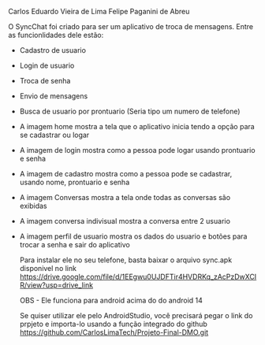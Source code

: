 Carlos Eduardo Vieira de Lima
Felipe Paganini de Abreu

O SyncChat foi criado para ser um aplicativo de troca de mensagens. Entre as funcionlidades dele estão:
- Cadastro de usuario
- Login de usuario
- Troca de senha
- Envio de mensagens
- Busca de usuario por prontuario (Seria tipo um numero de telefone)

- A imagem home mostra a tela que o aplicativo inicia tendo a opção para se cadastrar ou logar
- A imagem de login mostra como a pessoa pode logar usando prontuario e senha
- A imagem de cadastro mostra como a pessoa pode se cadastrar, usando nome, prontuario e senha
- A imagem Conversas mostra a tela onde todas as conversas são exibidas
- A imagem conversa indivisual mostra a conversa entre 2 usuario
- A imagem perfil de usuario mostra os dados do usuario e botões para trocar a senha e sair do aplicativo

  Para instalar ele no seu telefone, basta baixar o arquivo sync.apk disponivel no link https://drive.google.com/file/d/1EEgwu0UJDFTir4HVDRKq_zAcPzDwXCIR/view?usp=drive_link

  OBS - Ele funciona para android acima do do android 14

  Se quiser utilizar ele pelo AndroidStudio, você precisará pegar o link do prpjeto e importa-lo usando a função integrado do github
https://github.com/CarlosLimaTech/Projeto-Final-DMO.git
